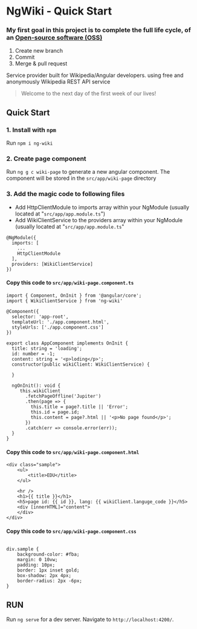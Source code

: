 # NgWiki - Quick Start

### My first goal in this project is to complete the full life cycle, of an [Open-source software (OSS)](https://en.wikipedia.org/wiki/Open-source_software)

1. Create new branch
2. Commit 
3. Merge & pull request

Service provider built for Wikipedia/Angular developers. using free and anonymously Wikipedia REST API service

> Welcome to the next day of the first week of our lives!

## Quick Start
### 1. Install with `npm`

Run `npm i ng-wiki`

### 2. Create page component

Run `ng g c wiki-page` to generate a new angular component. The component will be stored in the `src/app/wiki-page` directory

### 3. Add the magic code to following files

+ Add HttpClientModule to imports array within your NgModule (usually located at "`src/app/app.module.ts`")
+ Add WikiClientService to the providers array within your NgModule (usually located at "`src/app/app.module.ts`"
```
@NgModule({
  imports: [
    ...
    HttpClientModule
  ],
  providers: [WikiClientService]
})
```

#### Copy this code to `src/app/wiki-page.component.ts`

```
import { Component, OnInit } from '@angular/core';
import { WikiClientService } from 'ng-wiki'

@Component({
  selector: 'app-root',
  templateUrl: './app.component.html',
  styleUrls: ['./app.component.css']
})

export class AppComponent implements OnInit {
  title: string = 'loading';
  id: number = -1;
  content: string = '<p>loding</p>';
  constructor(public wikiClient: WikiClientService) {
    
  }

  ngOnInit(): void {
     this.wikiClient
       .fetchPageOffline('Jupiter')
       .then(page => {
         this.title = page?.title || 'Error';
         this.id = page.id;
         this.content = page?.html || '<p>No page found</p>';
       })
       .catch(err => console.error(err));
  }
}
```

#### Copy this code to `src/app/wiki-page.component.html`

```
<div class="sample">
    <ul>
        <title>EDU</title>
    </ul>

    <hr />
    <h1>{{ title }}</h1>
    <h5>page id: {{ id }}, lang: {{ wikiClient.languge_code }}</h5>
    <div [innerHTML]="content">
    </div>
</div>
```

#### Copy this code to `src/app/wiki-page.component.css`

```

div.sample {
    background-color: #fba;
    margin: 0 10vw;
    padding: 10px;
    border: 1px inset gold;
    box-shadow: 2px 4px;
    border-radius: 2px -6px;
}

```

## RUN

Run `ng serve` for a dev server. Navigate to `http://localhost:4200/`. 




